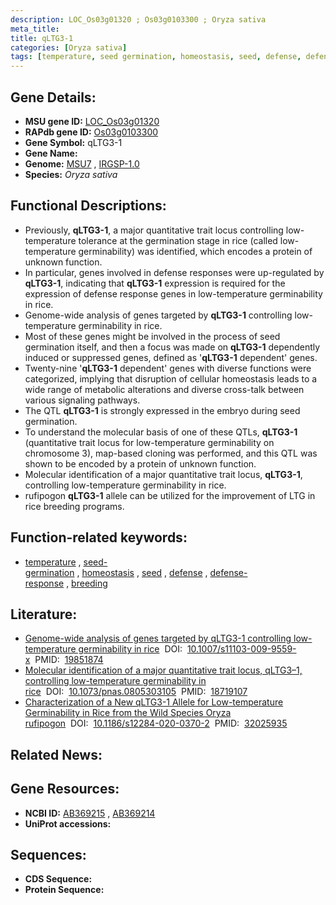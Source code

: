 ```yaml
---
description: LOC_Os03g01320 ; Os03g0103300 ; Oryza sativa
meta_title:
title: qLTG3-1
categories: [Oryza sativa]
tags: [temperature, seed germination, homeostasis, seed, defense, defense response, breeding]
---
```


## Gene Details:
- **MSU gene ID:** [LOC_Os03g01320](http://rice.uga.edu/cgi-bin/ORF_infopage.cgi?orf=LOC_Os03g01320)  
- **RAPdb gene ID:** [Os03g0103300](https://rapdb.dna.affrc.go.jp/locus/?name=Os03g0103300)  
- **Gene Symbol:** qLTG3-1
- **Gene Name:**
- **Genome:**  [MSU7](http://rice.uga.edu/)&nbsp;,&nbsp;[IRGSP-1.0](https://rapdb.dna.affrc.go.jp/download/irgsp1.html)
- **Species:** *Oryza sativa*

## Functional Descriptions:
   - Previously, **qLTG3-1**, a major quantitative trait locus controlling low-temperature tolerance at the germination stage in rice (called low-temperature germinability) was identified, which encodes a protein of unknown function.
   - In particular, genes involved in defense responses were up-regulated by **qLTG3-1**, indicating that **qLTG3-1** expression is required for the expression of defense response genes in low-temperature germinability in rice.
   - Genome-wide analysis of genes targeted by **qLTG3-1** controlling low-temperature germinability in rice.
   - Most of these genes might be involved in the process of seed germination itself, and then a focus was made on **qLTG3-1** dependently induced or suppressed genes, defined as '**qLTG3-1** dependent' genes.
   - Twenty-nine '**qLTG3-1** dependent' genes with diverse functions were categorized, implying that disruption of cellular homeostasis leads to a wide range of metabolic alterations and diverse cross-talk between various signaling pathways.
   - The QTL **qLTG3-1** is strongly expressed in the embryo during seed germination.
   - To understand the molecular basis of one of these QTLs, **qLTG3-1** (quantitative trait locus for low-temperature germinability on chromosome 3), map-based cloning was performed, and this QTL was shown to be encoded by a protein of unknown function.
   - Molecular identification of a major quantitative trait locus, **qLTG3-1**, controlling low-temperature germinability in rice.
   - rufipogon **qLTG3-1** allele can be utilized for the improvement of LTG in rice breeding programs.

## Function-related keywords:
   - [temperature](/tags/temperature/)&nbsp;,&nbsp;[seed-germination](/tags/seed-germination/)&nbsp;,&nbsp;[homeostasis](/tags/homeostasis/)&nbsp;,&nbsp;[seed](/tags/seed/)&nbsp;,&nbsp;[defense](/tags/defense/)&nbsp;,&nbsp;[defense-response](/tags/defense-response/)&nbsp;,&nbsp;[breeding](/tags/breeding/)

## Literature:
   - [Genome-wide analysis of genes targeted by qLTG3-1 controlling low-temperature germinability in rice](https://www.doi.org/10.1007/s11103-009-9559-x)&nbsp;&nbsp;DOI:&nbsp;&nbsp;[10.1007/s11103-009-9559-x](https://www.doi.org/10.1007/s11103-009-9559-x)&nbsp;&nbsp;PMID:&nbsp;&nbsp;[19851874](https://pubmed.ncbi.nlm.nih.gov/19851874/)
   - [Molecular identification of a major quantitative trait locus, qLTG3–1, controlling low-temperature germinability in rice](https://www.doi.org/10.1073/pnas.0805303105)&nbsp;&nbsp;DOI:&nbsp;&nbsp;[10.1073/pnas.0805303105](https://www.doi.org/10.1073/pnas.0805303105)&nbsp;&nbsp;PMID:&nbsp;&nbsp;[18719107](https://pubmed.ncbi.nlm.nih.gov/18719107/)
   - [Characterization of a New qLTG3-1 Allele for Low-temperature Germinability in Rice from the Wild Species Oryza rufipogon](https://www.doi.org/10.1186/s12284-020-0370-2)&nbsp;&nbsp;DOI:&nbsp;&nbsp;[10.1186/s12284-020-0370-2](https://www.doi.org/10.1186/s12284-020-0370-2)&nbsp;&nbsp;PMID:&nbsp;&nbsp;[32025935](https://pubmed.ncbi.nlm.nih.gov/32025935/)

## Related News:

## Gene Resources:
- **NCBI ID:**  [AB369215](http://www.ncbi.nlm.nih.gov/nuccore/AB369215)&nbsp;,&nbsp;[AB369214](http://www.ncbi.nlm.nih.gov/nuccore/AB369214)
- **UniProt accessions:** [](https://www.uniprot.org/uniprotkb//entry)

## Sequences:
- **CDS Sequence:**
- **Protein Sequence:**
